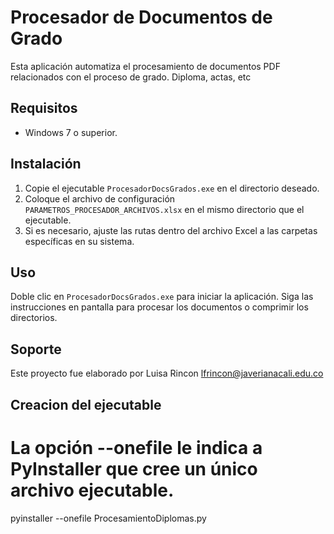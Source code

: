 # Procesador de Documentos de Grado

Esta aplicación automatiza el procesamiento de documentos PDF relacionados con el proceso de grado. Diploma, actas, etc

## Requisitos

- Windows 7 o superior.

## Instalación

1. Copie el ejecutable `ProcesadorDocsGrados.exe` en el directorio deseado.
2. Coloque el archivo de configuración `PARAMETROS_PROCESADOR_ARCHIVOS.xlsx` en el mismo directorio que el ejecutable.
3. Si es necesario, ajuste las rutas dentro del archivo Excel a las carpetas específicas en su sistema.

## Uso

Doble clic en `ProcesadorDocsGrados.exe` para iniciar la aplicación. Siga las instrucciones en pantalla para procesar los documentos o comprimir los directorios.

## Soporte

Este proyecto fue elaborado por Luisa Rincon <lfrincon@javerianacali.edu.co>

## Creacion del ejecutable
# La opción --onefile le indica a PyInstaller que cree un único archivo ejecutable. 
pyinstaller --onefile ProcesamientoDiplomas.py
